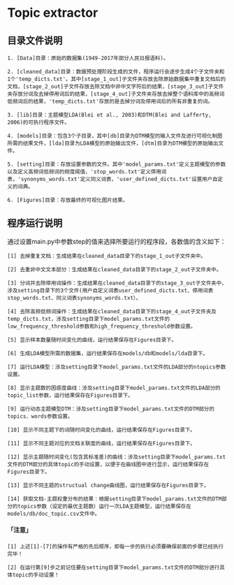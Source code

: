 # Topic extractor


## 目录文件说明

    1. [Data]目录：原始的数据集(1949-2017年部分人民日报语料)。

    2. [cleaned_data]目录：数据预处理阶段生成的文件，程序运行会逐步生成4个子文件夹和1个'temp_dicts.txt'。其中[stage_1_out]子文件夹存放去除原始数据集中重复文档后的文档，[stage_2_out]子文件存放去除文档中非中文字符后的结果，[stage_3_out]子文件夹存放分词及去掉停用词后的结果，[stage_4_out]子文件夹存放去掉整个语料库中的高频词低频词后的结果，'temp_dicts.txt'存放的是去掉分词及停用词后的所有非重复的词。

    3. [lib]目录：主题模型LDA(Blei et al., 2003)和DTM(Blei and Lafferty, 2006)的可执行程序文件。

    4. [models]目录：包含3个子目录，其中[db]目录为DTM模型的输入文件及进行可视化制图所需的结果文件，[lda]目录为LDA模型的原始输出文件，[dtm]目录为DTM模型的原始输出文件。

    5. [setting]目录：存放设置参数的文件。其中'model_params.txt'定义主题模型的参数以及定义高频词低频词的频度阈值，'stop_words.txt'定义停用词表，'synonyms_words.txt'定义同义词表，'user_defined_dicts.txt'设置用户自定义的词典。

    6. [Figures]目录：存放最终的可视化图片结果。

## 程序运行说明

通过设置main.py中参数step的值来选择所要运行的程序段，各数值的含义如下：

    [1] 去掉重复文档：生成结果在cleaned_data目录下的stage_1_out子文件夹中。
    
    [2] 去重非中文文本部分：生成结果在cleaned_data目录下的stage_2_out子文件夹中。
    
    [3] 分词并去除停用词操作：生成结果在cleaned_data目录下的stage_3_out子文件夹中，涉及setting目录下的3个文件(用户自定义词表user_defined_dicts.txt、停用词表stop_words.txt、同义词表synonyms_words.txt）。
    
    [4] 去除高频低频词操作：生成结果在cleaned_data目录下的stage_4_out子文件夹及temp_dicts.txt，涉及setting目录下model_params.txt文件的low_frequency_threshold参数和high_frequency_threshold参数设置。
    
    [5] 显示样本数量随时间变化的曲线，运行结果保存在Figures目录下。
    
    [6] 生成LDA模型所需的数据集，运行结果保存在models/db和models/lda目录下。
    
    [7] 运行LDA模型：涉及setting目录下model_params.txt文件的LDA部分的ntopics参数设置。
    
    [8] 显示主题数的困惑度曲线：涉及setting目录下model_params.txt文件的LDA部分的topic_list参数，运行结果保存在Figures目录下。
    
    [9] 运行动态主题模型DTM：涉及setting目录下model_params.txt文件的DTM部分的topics、words参数设置。
    
    [10] 显示不同主题下的词随时间变化的曲线，运行结果保存在Figures目录下。
    
    [11] 显示不同主题对应的文档关联度的曲线，运行结果保存在Figures目录下。
    
    [12] 显示主题随时间变化(包含其标准差)的曲线：涉及setting目录下model_params.txt文件的DTM部分的具体topic的手动设置，以便于在曲线图中进行显示，运行结果保存在Figures目录下。
    
    [13] 显示不同主题的structual change曲线图，运行结果保存在Figures目录下。
    
    [14] 获取文档-主题权重分布的结果：根据setting目录下model_params.txt文件的DTM部分的topics参数（设定的最优主题数）运行一次LDA主题模型，运行结果保存在models/db/doc_topic.csv文件中。

#### 「注意」

    [1] 上述[1]-[7]的操作有严格的先后顺序，即每一步的执行必须要确保前面的步骤已经执行完毕！
    
    [2] 在运行第[9]步之前记住要在setting目录下model_params.txt文件的DTM部分进行具体topic的手动设置！
